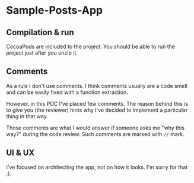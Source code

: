 # Sample-Posts-App

## Compilation & run
CocoaPods are included to the project. You should be able to run the project just after you unzip it. 

## Comments
As a rule I don't use comments. I think comments usually are a code smell and can be easily fixed with a function extraction. 

However, in this POC I've placed few comments. The reason behind this is to give you (the reviewer) hints why I've decided to implement a particular thing in that way. 

Those comments are what I would answer if someone asks me "why this way?" during the code review. Such comments are marked with `//` mark.

## UI & UX
I've focused on architecting the app, not on how it looks. I'm sorry for that ;).
